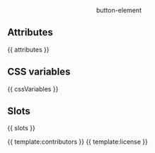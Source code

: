 <p align="center">button-element</p>

## Attributes

{{ attributes }}

## CSS variables

{{ cssVariables }}

## Slots

{{ slots }}

{{ template:contributors }}
{{ template:license }}
